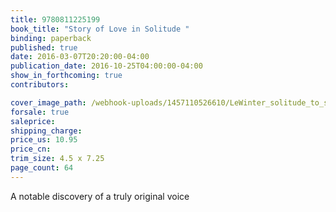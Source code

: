 ```yaml
---
title: 9780811225199
book_title: "Story of Love in Solitude "
binding: paperback
published: true
date: 2016-03-07T20:20:00-04:00
publication_date: 2016-10-25T04:00:00-04:00
show_in_forthcoming: true
contributors:

cover_image_path: /webhook-uploads/1457110526610/LeWinter_solitude_to_size.tif
forsale: true
saleprice:
shipping_charge:
price_us: 10.95
price_cn:
trim_size: 4.5 x 7.25
page_count: 64
---
```

A notable discovery of a truly original voice

